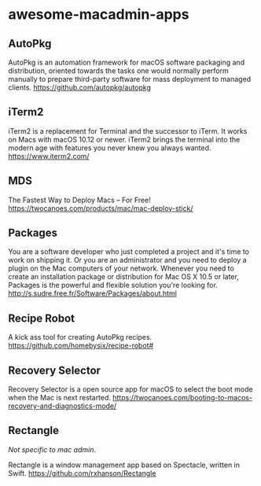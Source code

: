 # awesome-macadmin-apps

## AutoPkg
AutoPkg is an automation framework for macOS software packaging and distribution, oriented towards the tasks one would normally perform manually to prepare third-party software for mass deployment to managed clients.
https://github.com/autopkg/autopkg

## iTerm2
iTerm2 is a replacement for Terminal and the successor to iTerm. It works on Macs with macOS 10.12 or newer. iTerm2 brings the terminal into the modern age with features you never knew you always wanted.
https://www.iterm2.com/

## MDS
The Fastest Way to Deploy Macs – For Free!
https://twocanoes.com/products/mac/mac-deploy-stick/

## Packages
You are a software developer who just completed a project and it's time to work on shipping it. Or you are an administrator and you need to deploy a plugin on the Mac computers of your network. Whenever you need to create an installation package or distribution for Mac OS X 10.5 or later, Packages is the powerful and flexible solution you're looking for.
http://s.sudre.free.fr/Software/Packages/about.html

## Recipe Robot
A kick ass tool for creating AutoPkg recipes.
https://github.com/homebysix/recipe-robot#

## Recovery Selector
Recovery Selector is a open source app for macOS to select the boot mode when the Mac is next restarted.
https://twocanoes.com/booting-to-macos-recovery-and-diagnostics-mode/

## Rectangle
*Not specific to mac admin*. 

Rectangle is a window management app based on Spectacle, written in Swift.
https://github.com/rxhanson/Rectangle
